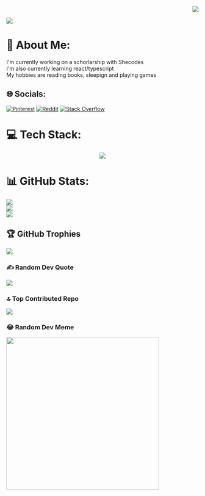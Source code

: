 
<p align="right">
  <a href="(https://visitcount.itsvg.in)">
    <img src="https://visitcount.itsvg.in/api?id=Uyaii&icon=9&color=10" />
  </a>
</p>


<p align="left">
  <a href="https://git.io/typing-svg">
    <img src="https://readme-typing-svg.demolab.com/?lines=Hi+There+🙋🏾‍♀️;I'm+Maryanne+🥰;I'm+A+Full+Stack+Engineer+👩🏾‍💻;&size=40;&color=FF6E96" />
  </a>
</p>


# 💫 About Me:
I'm currently working on a schorlarship with Shecodes<br>I'm also currently learning react/typescript<br>My hobbies are reading books, sleepign and playing games

## 🌐 Socials:
[![Pinterest](https://img.shields.io/badge/Pinterest-%23E60023.svg?logo=Pinterest&logoColor=white)](https://pinterest.com/Uyaiiiiii) [![Reddit](https://img.shields.io/badge/Reddit-%23FF4500.svg?logo=Reddit&logoColor=white)](https://reddit.com/user/Cutepixelss) [![Stack Overflow](https://img.shields.io/badge/-Stackoverflow-FE7A16?logo=stack-overflow&logoColor=white)](https://stackoverflow.com/users/Uyai) 



# 💻 Tech Stack:

<p align="center">
  <a href="https://skillicons.dev">
    <img src="https://skillicons.dev/icons?i=git,js,html,css,react,typescript,markdown,netlify,nextjs,firebase,vercel" />
  </a>
</p>


# 📊 GitHub Stats:
![](https://github-readme-stats.vercel.app/api?username=Uyaii&theme=dracula&hide_border=false&include_all_commits=true&count_private=true)<br/>
![](https://github-readme-streak-stats.herokuapp.com/?user=Uyaii&theme=dracula&hide_border=false)<br/>
![](https://github-readme-stats.vercel.app/api/top-langs/?username=Uyaii&theme=dracula&hide_border=false&include_all_commits=true&count_private=true&layout=compact)

## 🏆 GitHub Trophies
![](https://github-profile-trophy.vercel.app/?username=Uyaii&theme=radical&no-frame=false&no-bg=false&margin-w=4)

### ✍️ Random Dev Quote
![](https://quotes-github-readme.vercel.app/api?type=horizontal&theme=radical)

### 🔝 Top Contributed Repo
![](https://github-contributor-stats.vercel.app/api?username=Uyaii&limit=5&theme=radical&combine_all_yearly_contributions=true)

### 😂 Random Dev Meme
<img src='https://randommeme-five.vercel.app/' style="height: 400px;"/>



<!-- Proudly created with GPRM ( https://gprm.itsvg.in ) -->
